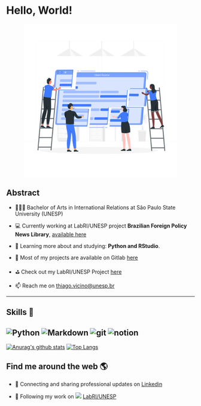 
<!--
Here are some ideas to get you started:
https://coolors.co/1f363d-40798c-70a9a1-9ec1a3-cfe0c3

- 🔭 I’m currently working on ...
- 🌱 I’m currently learning ...
- 👯 I’m looking to collaborate on ...
- 🤔 I’m looking for help with ...
- 💬 Ask me about ...
- 📫 How to reach me: ...
- 😄 Pronouns: ...
- ⚡ Fun fact: ...
-->
# Hello, World!
<p align="center">
  <span>
    <img align="center" width="410" src="Open source-rafiki.svg" />
  </a>
</p>

## Abstract

- 👨🏻‍🎓 Bachelor of Arts in International Relations at São Paulo State University (UNESP)

- 💻 Currently working at LabRI/UNESP project **Brazilian Foreign Policy News Library**, [available here](https://hemerotecapeb.lantri.org/recoll/)

- 📖 Learning more about and studying: **Python and RStudio**.

- 🦊 Most of my projects are available on Gitlab [here](https://gitlab.com/thiagovicino)

- ⛳️ Check out my LabRI/UNESP Project [here](https://labriunesp.org/docs/projetos/dados/hemeroteca-peb/info)

- 📫 Reach me on [thiago.vicino@unesp.br](mailto:thiago.vicino@unesp.br)

-----

## Skills 🔧

![Python](https://camo.githubusercontent.com/27250b9f428b32314f8610e1a996939cc116da5f8c4d8a2f8ed37104275085b8/68747470733a2f2f696d672e736869656c64732e696f2f62616467652f507974686f6e2d3134333534433f7374796c653d666f722d7468652d6261646765266c6f676f3d707974686f6e266c6f676f436f6c6f723d7768697465) ![Markdown](https://camo.githubusercontent.com/510a057988cb5216f5d297ee202f6a08fa179798926cea28e95910f6b8ca5535/68747470733a2f2f696d672e736869656c64732e696f2f62616467652f4d61726b646f776e2d3030303030303f7374796c653d666f722d7468652d6261646765266c6f676f3d6d61726b646f776e266c6f676f436f6c6f723d7768697465)
![git](https://camo.githubusercontent.com/561f3d4fd727fcca82984c91a65eca069ff34a435072158f6947c4ca52370eae/68747470733a2f2f696d672e736869656c64732e696f2f62616467652f2d4769742d4630353033323f7374796c653d666c61742d737175617265266c6f676f3d676974266c6f676f436f6c6f723d7768697465) ![notion](https://camo.githubusercontent.com/18a8c410d376e898044da2f57db74cac44a5d638983a8c6647ed5ca1fb0c0e60/68747470733a2f2f696d672e736869656c64732e696f2f62616467652f4e6f74696f6e2d2532333030303030302e7376673f7374796c653d666c6174266c6f676f3d6e6f74696f6e266c6f676f436f6c6f723d7768697465)
-----

[![Anurag's github stats](https://github-readme-stats.vercel.app/api?username=thiagovicino&show_icons=true&count_private=true&show_icons=true&custom_title=Github%20Status&hide=issues)](https://github.com/anuraghazra/github-readme-stats)
[![Top Langs](https://github-readme-stats.vercel.app/api/top-langs/?username=thiagovicino)](https://github.com/anuraghazra/github-readme-stats)

## Find me around the web 🌎

- 🔗 Connecting and sharing professional updates on [Linkedin](https://www.linkedin.com/in/thiago-vicino)

- 💼 Following my work on <a href="https://labriunesp.org"><img src="https://cdn-icons-png.flaticon.com/512/408/408168.png" width="16"></img></a> [LabRI/UNESP](https://labriunesp.org)
